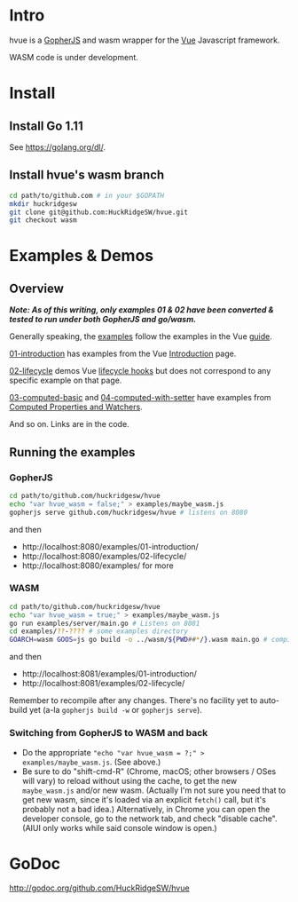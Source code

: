 # Intro

hvue is a [GopherJS](https://github.com/gopherjs/gopherjs) and wasm wrapper
for the [Vue](https://vuejs.org/) Javascript framework.

WASM code is under development.

# Install

## Install Go 1.11

See https://golang.org/dl/.

## Install hvue's wasm branch

```bash
cd path/to/github.com # in your $GOPATH
mkdir huckridgesw
git clone git@github.com:HuckRidgeSW/hvue.git
git checkout wasm
```

# Examples & Demos

## Overview

***Note: As of this writing, only examples 01 & 02 have been converted & tested to run under both GopherJS and go/wasm.***

Generally speaking, the [examples](https://github.com/HuckRidgeSW/hvue/tree/master/examples)
follow the examples in the Vue [guide](https://vuejs.org/v2/guide/).

[01-introduction](https://github.com/HuckRidgeSW/hvue/tree/master/examples/01-introduction)
has examples from the Vue [Introduction](https://vuejs.org/v2/guide/index.html) page.

[02-lifecycle](https://github.com/HuckRidgeSW/hvue/tree/master/examples/02-lifecycle)
demos Vue [lifecycle hooks](https://vuejs.org/v2/guide/instance.html#Instance-Lifecycle-Hooks)
but does not correspond to any specific example on that page.

[03-computed-basic](https://github.com/HuckRidgeSW/hvue/tree/master/examples/03-computed-basic)
and [04-computed-with-setter](https://github.com/HuckRidgeSW/hvue/tree/master/examples/04-computed-with-setter)
have examples from [Computed Properties and Watchers](https://vuejs.org/v2/guide/computed.html).

And so on.  Links are in the code.

## Running the examples

### GopherJS

```bash
cd path/to/github.com/huckridgesw/hvue
echo "var hvue_wasm = false;" > examples/maybe_wasm.js
gopherjs serve github.com/huckridgesw/hvue # listens on 8080
```

and then
- http://localhost:8080/examples/01-introduction/
- http://localhost:8080/examples/02-lifecycle/
- http://localhost:8080/examples/ for more

### WASM

```bash
cd path/to/github.com/huckridgesw/hvue
echo "var hvue_wasm = true;" > examples/maybe_wasm.js
go run examples/server/main.go # Listens on 8081
cd examples/??-???? # some examples directory
GOARCH=wasm GOOS=js go build -o ../wasm/${PWD##*/}.wasm main.go # compile wasm
```

and then
- http://localhost:8081/examples/01-introduction/
- http://localhost:8081/examples/02-lifecycle/

Remember to recompile after any changes.  There's no facility yet to
auto-build yet (a-la `gopherjs build -w` or `gopherjs serve`).

### Switching from GopherJS to WASM and back

- Do the appropriate `"echo "var hvue_wasm = ?;" > examples/maybe_wasm.js`.
  (See above.)
- Be sure to do "shift-cmd-R" (Chrome, macOS; other browsers / OSes will vary)
  to reload without using the cache, to get the new `maybe_wasm.js` and/or new
  wasm.  (Actually I'm not sure you need that to get new wasm, since it's
  loaded via an explicit `fetch()` call, but it's probably not a bad idea.)
  Alternatively, in Chrome you can open the developer console, go to the
  network tab, and check "disable cache".  (AIUI only works while said console
  window is open.)

# GoDoc

http://godoc.org/github.com/HuckRidgeSW/hvue

